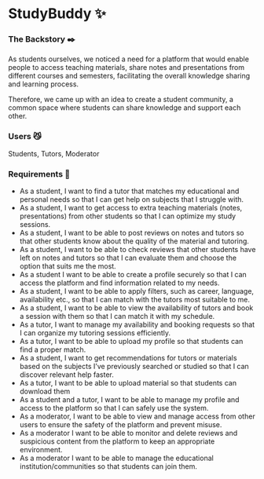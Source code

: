 # StudyBuddy  :sparkles:

### The Backstory  :black_nib:

As students ourselves, we noticed a need for a platform that would enable people to access teaching materials, share notes and presentations from different courses and semesters, 
facilitating the overall knowledge sharing and learning process. 

Therefore, we came up with an idea to create a student community, a common space where students can share knowledge and support each other.

### Users  :smirk_cat:

Students, Tutors, Moderator

### Requirements   :page_with_curl:

-	As a student, I want to find a tutor that matches my educational and personal needs so that I can get help on subjects that I struggle with.
-	As a student, I want to get access to extra teaching materials (notes, presentations) from other students so that I can optimize my study sessions. 
-	As a student, I want to be able to post reviews on notes and tutors so that other students know about the quality of the material and tutoring. 
-	As a student, I want to be able to check reviews that other students have left on notes and tutors so that I can evaluate them and choose the option that suits me the most. 
-	As a student I want to be able to create a profile securely so that I can access the platform and find information related to my needs. 
-	As a student, I want to be able to apply filters, such as career, language, availability etc., so that I can match with the tutors most suitable to me.
-	As a student, I want to be able to view the availability of tutors and book a session with them so that I can match it with my schedule.
-	As a tutor, I want to manage my availability and booking requests so that I can organize my tutoring sessions efficiently.
-	As a tutor, I want to be able to upload my profile so that students can find a proper match. 
-	As a student, I want to get recommendations for tutors or materials based on the subjects I’ve previously searched or studied so that I can discover relevant help faster.
-	As a tutor, I want to be able to upload material so that students can download them 
-	As a student and a tutor, I want to be able to manage my profile and access to the platform so that I can safely use the system. 
-	As a moderator, I want to be able to view and manage access from other users to ensure the safety of the platform and prevent misuse. 
-	As a moderator I want to be able to monitor and delete reviews and suspicious content from the platform to keep an appropriate environment. 
-	As a moderator I want to be able to manage the educational institution/communities so that students can join them. 
